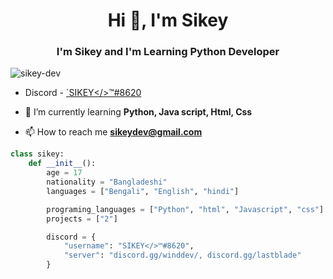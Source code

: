 <h1 align="center">Hi 👋, I'm Sikey</h1>
<h3 align="center">I'm Sikey and I'm Learning Python Developer</h3>

<p align="left"> <img src="https://komarev.com/ghpvc/?username=sikey-dev&label=Profile%20views&color=0e75b6&style=flat" alt="sikey-dev" /> </p>

- Discord - [`SIKEY</>™#8620](https://discord.com/users/693535655795359834)
- 🌱 I’m currently learning **Python, Java script, Html, Css**

- 📫 How to reach me **sikeydev@gmail.com**


```python
class sikey:
    def __init__():        
        age = 17
        nationality = "Bangladeshi"
        languages = ["Bengali", "English", "hindi"]

        programing_languages = ["Python", "html", "Javascript", "css"]
        projects = ["2"]

        discord = {
            "username": "SIKEY</>™#8620",
            "server": "discord.gg/winddev/, discord.gg/lastblade"
        }
```

